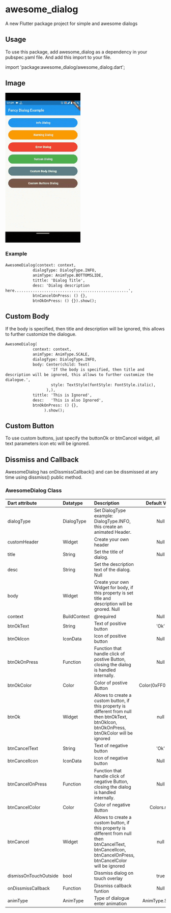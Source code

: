# awesome_dialog

A new Flutter package project for simple and awesome dialogs

## Usage

To use this package, add awesome_dialog as a dependency in your pubspec.yaml file.
And add this import to your file.

import 'package:awesome_dialog/awesome_dialog.dart';

## Image
![alt text](doc/gif.gif)

### Example

```
AwesomeDialog(context: context,
            dialogType: DialogType.INFO,
            animType: AnimType.BOTTOMSLIDE,
            tittle: 'Dialog Title',
            desc: 'Dialog description here..................................................',
            btnCancelOnPress: () {},
            btnOkOnPress: () {}).show();
```
## Custom Body

If the body is specified, then title and description will be ignored, this allows to further customize the dialogue.

```
AwesomeDialog(
            context: context,
            animType: AnimType.SCALE,
            dialogType: DialogType.INFO,
            body: Center(child: Text(
                    'If the body is specified, then title and description will be ignored, this allows to further customize the dialogue.',
                    style: TextStyle(fontStyle: FontStyle.italic),
                  ),),
            tittle: 'This is Ignored',
            desc:   'This is also Ignored',
            btnOkOnPress: () {},
                 ).show();
```

## Custom Button

To use custom buttons, just specify the buttonOk or btnCancel widget, all text parameters icon etc will be ignored.

## Dissmiss and Callback

AwesomeDialog has onDissmissCallback() and can be dissmissed at any time using dissmiss() public method.

### AwesomeDialog Class

| Dart attribute        | Datatype       | Description                                                           |                                          Default Value                                          |
| :-------------------- | :------------- | :-------------------------------------------------------------------- | :---------------------------------------------------------------------------------------------: |
| dialogType            | DialogType     | Set DialogType example: DialogType.INFO, this create an animated Header.|   Null  |
| customHeader          | Widget         | Create your own header             |   Null         |
| title                 | String         | Set the title of dialog.                         |            Null                  |
| desc                  | String         | Set the description text of the dialog.           Null      |
| body                  | Widget         | Create your own Widget for body, if this property is set title and description will be gnored.             Null                   |
| context             | BuildContext          | @required                |           Null                      |
| btnOkText | String          | Text of positive button                         |                                          'Ok'  |
| btnOkIcon | IconData          | Icon of positive button                       |                                          Null  |
| btnOkOnPress | Function          | Function that handle click of postive Button, closing the dialog is handled internally.  |   Null  |
| btnOkColor | Color          | Color of postive Button  |   Color(0xFF00CA71) |
| btnOk | Widget          |  Allows to create a custom button, if this property is different from null then btnOkText, btnOkIcon, btnOkOnPress, btnOkColor will be ignored  | null  |
| btnCancelText | String          | Text of negative button                         |                                          'Ok'  |
| btnCancelIcon | IconData          | Icon of negative button                       |                                          Null  |
| btnCancelOnPress | Function       | Function that handle click of negative Button, closing the dialog is handled internally.  | Null  |
| btnCancelColor | Color          | Color of negative Button  |   Colors.red |
| btnCancel | Widget          |  Allows to create a custom button, if this property is different from null then btnCancelText, btnCancelIcon, btnCancelOnPress, btnCancelColor will be ignored  | null  |
|dismissOnTouchOutside             | bool      | Dissmiss dialog on touch overlay    | true |
|onDissmissCallback            | Function      | Dissmiss callback funtion    | Null |
| animType             | AnimType      | Type of dialogue enter animation                                 | AnimType.SCALE |







